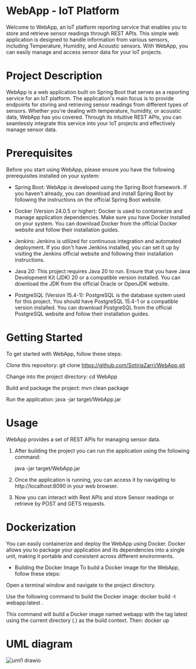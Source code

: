 # WebApp - IoT Platform 
Welcome to WebApp, an IoT platform reporting service that enables you to store and retrieve sensor readings through REST APIs. This simple web application is designed to handle information from various sensors, including Temperature, Humidity, and Acoustic sensors. With WebApp, you can easily manage and access sensor data for your IoT projects.

# Project Description
WebApp is a web application built on Spring Boot that serves as a reporting service for an IoT platform. The application's main focus is to provide endpoints for storing and retrieving sensor readings from different types of sensors. Whether you're dealing with temperature, humidity, or acoustic data, WebApp has you covered. Through its intuitive REST APIs, you can seamlessly integrate this service into your IoT projects and effectively manage sensor data.

# Prerequisites
Before you start using WebApp, please ensure you have the following prerequisites installed on your system:

- Spring Boot: WebApp is developed using the Spring Boot framework. If you haven't already, you can download and install Spring Boot by following the instructions on the official Spring Boot website.

- Docker (Version 24.0.5 or higher): Docker is used to containerize and manage application dependencies. Make sure you have Docker installed on your system. You can download Docker from the official Docker website and follow their installation guides.

- Jenkins: Jenkins is utilized for continuous integration and automated deployment. If you don't have Jenkins installed, you can set it up by visiting the Jenkins official website and following their installation instructions.

- Java 20: This project requires Java 20 to run. Ensure that you have Java Development Kit (JDK) 20 or a compatible version installed. You can download the JDK from the official Oracle or OpenJDK website.

- PostgreSQL (Version 15.4-1): PostgreSQL is the database system used for this project. You should have PostgreSQL 15.4-1 or a compatible version installed. You can download PostgreSQL from the official PostgreSQL website and follow their installation guides.

# Getting Started
To get started with WebApp, follow these steps:

Clone this repository: git clone https://github.com/SotiriaZarri/WebApp.git

Change into the project directory: cd WebApp

Build and package the project: mvn clean package

Run the application: java -jar target/WebApp.jar

# Usage
WebApp provides a set of REST APIs for managing sensor data. 
1. After building the project you can run the application using the following command:

      java -jar target/WebApp.jar

2. Once the application is running, you can access it by navigating to http://localhost:8090 in your web browser.
3. Now you can interact with Rest APIs and store Sensor readings or retrieve by POST and GETS requests.
   
# Dockerization

You can easily containerize and deploy the WebApp using Docker.
Docker allows you to package your application and its dependencies into a single unit,
making it portable and consistent across different environments.

 - Building the Docker Image
To build a Docker image for the WebApp, follow these steps:

Open a terminal window and navigate to the project directory.

Use the following command to build the Docker image:
docker build -t webapp:latest .

This command will build a Docker image named webapp with the tag latest using the current directory (.) as the build context.
Then: docker up
# UML diagram
![uml1 drawio](https://github.com/SotiriaZarri/WebApp/assets/138468560/72f3d5a3-834c-458a-b174-2eaff99a7e98)
